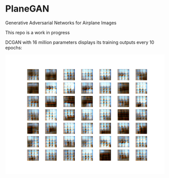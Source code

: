 # PlaneGAN

Generative Adversarial Networks for Airplane Images

This repo is a work in progress

DCGAN with 16 million parameters displays its training outputs every 10 epochs:

![alt text](https://github.com/AdamPeetz/imagehosting/blob/main/DCGANGIF.gif) <br>
